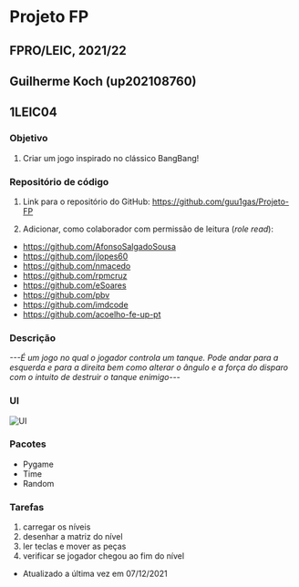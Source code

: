 # Projeto FP
## FPRO/LEIC, 2021/22
## Guilherme Koch (up202108760)
## 1LEIC04

### Objetivo

1. Criar um jogo inspirado no clássico BangBang!

### Repositório de código

1) Link para o repositório do GitHub: https://github.com/guu1gas/Projeto-FP

2) Adicionar, como colaborador com permissão de leitura (*role read*):

- https://github.com/AfonsoSalgadoSousa
- https://github.com/jlopes60
- https://github.com/nmacedo
- https://github.com/rpmcruz
- https://github.com/eSoares
- https://github.com/pbv
- https://github.com/imdcode
- https://github.com/acoelho-fe-up-pt

### Descrição

*---É um jogo no qual o jogador controla um tanque. Pode andar para a esquerda e para a direita bem como alterar 
o ângulo e a força do disparo com o intuito de destruir o tanque enimigo---*

### UI

![UI](ui.png)

### Pacotes

- Pygame
- Time
- Random

### Tarefas

1. carregar os níveis
1. desenhar a matriz do nível
1. ler teclas e mover as peças
2. verificar se jogador chegou ao fim do nível

- Atualizado a última vez em 07/12/2021
